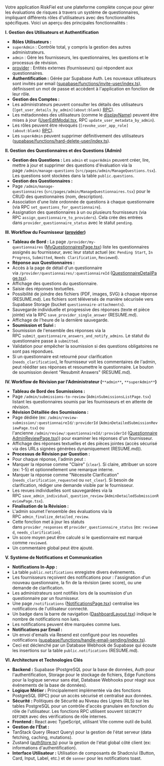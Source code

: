 Votre application RiskFiel est une plateforme complète conçue pour gérer les évaluations de risques à travers un système de questionnaires, impliquant différents rôles d'utilisateurs avec des fonctionnalités spécifiques. Voici un aperçu des principales fonctionnalités :

**I. Gestion des Utilisateurs et Authentification**

-   **Rôles Utilisateurs :**
-   `superAdmin` : Contrôle total, y compris la gestion des autres administrateurs.
-   `admin` : Gère les fournisseurs, les questionnaires, les questions et le processus de révision.
-   [provider](about:blank) : Entités externes (fournisseurs) qui répondent aux questionnaires.
-   **Authentification :** Gérée par Supabase Auth. Les nouveaux utilisateurs sont invités par email ([supabase/functions/invite-user/index.ts](about:blank)), définissent un mot de passe et accèdent à l'application en fonction de leur rôle.
-   **Gestion des Comptes :**
-   Les administrateurs peuvent consulter les détails des utilisateurs (`[get_user_details_by_admin](about:blank)` [RPC](about:blank)).
-   Les métadonnées des utilisateurs (comme le [displayName](about:blank)) peuvent être mises à jour ([UserEditModal.tsx](about:blank), RPC `update_user_metadata_by_admin`).
-   Les rôles peuvent être révoqués (`[revoke_user_app_role](about:blank)` [RPC](about:blank)).
-   Les `superAdmin` peuvent supprimer définitivement des utilisateurs ([supabase/functions/hard-delete-user/index.ts](about:blank)).

**II. Gestion des Questionnaires et des Questions (Admin)**

-   **Gestion des Questions :** Les `admin` et `superAdmin` peuvent créer, lire, mettre à jour et supprimer des questions d'évaluation via la page `/admin/manage-questions` (`src/pages/admin/ManageQuestions.tsx`). Les questions sont stockées dans la table `public.questions`.
-   **Gestion des Questionnaires :**
-   Page `/admin/manage-questionnaires` (`src/pages/admin/ManageQuestionnaires.tsx`) pour le CRUD des questionnaires (nom, description).
-   Association d'une liste ordonnée de questions à chaque questionnaire (via RPC `set_questions_for_questionnaire`).
-   Assignation des questionnaires à un ou plusieurs fournisseurs (via RPC `assign_questionnaire_to_providers`). Cela crée des entrées dans `provider_questionnaire_status` avec le statut `pending`.

**III. Workflow du Fournisseur (**[**provider**](about:blank)**)**

-   **Tableau de Bord :** La page `/provider/my-questionnaires` ([MyQuestionnairesPage.tsx](about:blank)) liste les questionnaires assignés au fournisseur, avec leur statut actuel (ex: `Pending Start`, `In Progress`, `Submitted`, `Needs Clarification`, `Reviewed`).
-   **Réponse aux Questionnaires :**
-   Accès à la page de détail d'un questionnaire via `/provider/questionnaires/:questionnaireId` ([QuestionnaireDetailPage.tsx](about:blank)).
-   Affichage des questions du questionnaire.
-   Saisie des réponses textuelles.
-   Possibilité de joindre des fichiers (PDF, images, SVG) à chaque réponse (RESUME.md). Les fichiers sont téléversés de manière sécurisée vers Supabase Storage (bucket `questionnaire-attachments`).
-   Sauvegarde individuelle et progressive des réponses (texte et pièce jointe) via la RPC `save_provider_single_answer` (RESUME.md).
-   Affichage de l'heure de la dernière sauvegarde.
-   **Soumission et Suivi :**
-   Soumission de l'ensemble des réponses via la RPC `submit_questionnaire_answers_and_notify_admins`. Le statut du questionnaire passe à `submitted`.
-   Validation pour empêcher la soumission si des questions obligatoires ne sont pas répondues.
-   Si un questionnaire est retourné pour clarification (`needs_clarification`), le fournisseur voit les commentaires de l'admin, peut rééditer ses réponses et resoumettre le questionnaire. Le bouton de soumission devient "Resubmit Answers" (RESUME.md).

**IV. Workflow de Révision par l'Administrateur (**`**admin**`**,** `**superAdmin**`**)**

-   **Tableau de Bord des Soumissions :**
-   Page `/admin/submissions-to-review` (`AdminSubmissionsListPage.tsx`) listant les questionnaires soumis par les fournisseurs et en attente de révision.
-   **Révision Détaillée des Soumissions :**
-   Page dédiée (ex: `/admin/review-submission/:questionnaireId/:providerId` (`AdminDetailedSubmissionReviewPage.tsx`) ou l'ancienne `/admin/review/:questionnaireId/:providerId` ([QuestionnaireAdminReviewPage.tsx](about:blank))) pour examiner les réponses d'un fournisseur.
-   Affichage des réponses textuelles et des pièces jointes (accès sécurisé via des URLs signées générées dynamiquement (RESUME.md)).
-   **Processus de Révision par Question :**
-   Pour chaque réponse, l'admin peut :
-   Marquer la réponse comme "Claire" (`clear`). Si claire, attribuer un score (ex: 1-5) et optionnellement une remarque interne.
-   Marquer la réponse comme "Nécessite Clarification" (`needs_clarification_requested` ou `not_clear`). Si besoin de clarification, rédiger une demande visible par le fournisseur.
-   Les revues individuelles sont sauvegardées via la RPC `save_admin_individual_question_review` (`AdminDetailedSubmissionReviewPage.tsx`).
-   **Finalisation de la Révision :**
-   L'admin soumet l'ensemble des évaluations via la RPC `admin_finalize_detailed_review`.
-   Cette fonction met à jour les statuts dans `provider_responses` et `provider_questionnaire_status` (ex: `reviewed`, `needs_clarification`).
-   Un score moyen peut être calculé si le questionnaire est marqué comme `reviewed`.
-   Un commentaire global peut être ajouté.

**V. Système de Notifications et Communication**

-   **Notifications In-App :**
-   La table `public.notifications` enregistre divers événements.
-   Les fournisseurs reçoivent des notifications pour : l'assignation d'un nouveau questionnaire, la fin de la révision (avec score), ou une demande de clarification.
-   Les administrateurs sont notifiés lors de la soumission d'un questionnaire par un fournisseur.
-   Une page `/notifications` ([NotificationsPage.tsx](about:blank)) centralise les notifications de l'utilisateur connecté.
-   Un badge dans la barre de navigation ([DashboardLayout.tsx](about:blank)) indique le nombre de notifications non lues.
-   Les notifications peuvent être marquées comme lues.
-   **Notifications par Email :**
-   Un envoi d'emails via Resend est configuré pour les nouvelles notifications ([supabase/functions/handle-email-sending/index.ts](about:blank)).
-   Ceci est déclenché par un Database Webhook de Supabase qui écoute les insertions sur la table `public.notifications` (RESUME.md).

**VI. Architecture et Technologies Clés**

-   **Backend :** Supabase (PostgreSQL pour la base de données, Auth pour l'authentification, Storage pour le stockage de fichiers, Edge Functions pour la logique serveur sans état, Database Webhooks pour réagir aux événements de la base de données).
-   **Logique Métier :** Principalement implémentée via des fonctions PostgreSQL (RPC) pour un accès sécurisé et centralisé aux données.
-   **Sécurité :** Politiques de Sécurité au Niveau des Lignes (RLS) sur les tables PostgreSQL pour un contrôle d'accès granulaire en fonction du rôle de l'utilisateur. Les fonctions RPC utilisent souvent `SECURITY DEFINER` avec des vérifications de rôle internes.
-   **Frontend :** React avec TypeScript, utilisant Vite comme outil de build.
-   **Gestion de l'État :**
-   TanStack Query (React Query) pour la gestion de l'état serveur (data fetching, caching, mutations).
-   Zustand ([authStore.ts](about:blank)) pour la gestion de l'état global côté client (ex: informations d'authentification).
-   **Interface Utilisateur :** Utilisation de composants de Shadcn/ui (Button, Card, Input, Label, etc.) et de `sonner` pour les notifications toast.